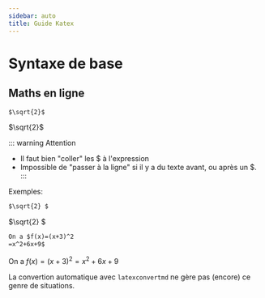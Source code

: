 ```yaml
---
sidebar: auto
title: Guide Katex
---
```


# Syntaxe de base

## Maths en ligne

```md
$\sqrt{2}$
```

$\sqrt{2}$

::: warning Attention
+ Il faut bien "coller" les $ à l'expression
+ Impossible de "passer à la ligne" si il y a du texte avant, ou après un $.
:::

Exemples:

``` md
$\sqrt{2} $
```

$\sqrt{2} $

``` md
On a $f(x)=(x+3)^2
=x^2+6x+9$
```

On a $f(x)=(x+3)^2
=x^2+6x+9$

La convertion automatique avec `latexconvertmd` ne gère pas (encore) ce genre de situations.
